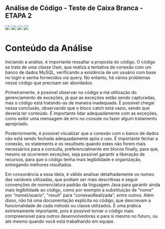 ## Análise de Código - Teste de Caixa Branca - ETAPA 2

<img src="/assets/img/arquivo.gif">
<img src="/assets/img/arquivo.gif">
<img src="/assets/img/arquivo.gif">
<img src="/assets/img/arquivo.gif">

# Conteúdo da Análise

  <p>Iniciando a análise, é importante ressaltar a proposta do código. O código se trata de uma classe User, que realiza a tentativa de conexão com um banco de dados MySQL, verificando a existência de um usuário com base no login e senha fornecidos via query. No entanto, há vários problemas nesse código que precisam ser abordados.</p>
  <p>Primeiramente, é possível observar no código a má utilização do gerenciamento de exceções, já que as exceções estão sendo capturadas, mas o código está tratando-as de maneira inadequada. É possível chegar nessa conclusão, observando que o bloco catch está vazio, sendo que deveria ter conteúdo. É importante lidar adequadamente com as exceções, como exibir uma mensagem de erro no console ou fazer algum tratamento apropriado.</p>
  <p>Posteriormente, é possível visualizar que a conexão com o banco de dados não está sendo fechada adequadamente após o uso. É importante fechar a conexão, os statements e os resultsets quando estes não forem mais necessários para a consulta, preferencialmente em blocos finally, para que, mesmo se ocorrerem exceções, seja possível garantir a liberação de recursos, para que o código tenha mais legibilidade e organização, entregando melhores resultados.</p>
  <p>Em consonância a essa ideia, é válido analisar detalhadamente os nomes das variáveis utilizadas, que podiam ser mais descritivas e seguir convenções de nomenclatura padrão da linguagem Java para garantir ainda mais legibilidade ao código, como por exemplo a substituição de "nome" por "nomeUsuario", "result" para "conexaoRealizada", entre outros. Além disso, não há uma documentação explícita no código, que descrevam a funcionalidade de cada método ou classe utilizados. É uma prática extremamente importante, pois é possível tornar o código mais compreensível para outros desenvolvedores e para si mesmo no futuro, ou até mesmo quando você está trabalhando em equipe.</p>

